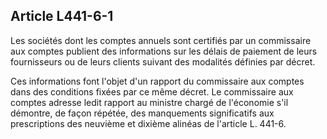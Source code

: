Article L441-6-1
----
Les sociétés dont les comptes annuels sont certifiés par un commissaire aux
comptes publient des informations sur les délais de paiement de leurs
fournisseurs ou de leurs clients suivant des modalités définies par décret.

Ces informations font l'objet d'un rapport du commissaire aux comptes dans des
conditions fixées par ce même décret. Le commissaire aux comptes adresse ledit
rapport au ministre chargé de l'économie s'il démontre, de façon répétée, des
manquements significatifs aux prescriptions des neuvième et dixième alinéas de
l'article L. 441-6.
